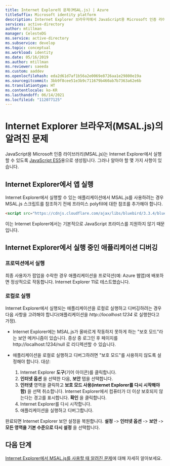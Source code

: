 ```yaml
---
title: Internet Explore의 문제(MSAL.js) | Azure
titleSuffix: Microsoft identity platform
description: Internet Explorer 브라우저에서 JavaScript용 Microsoft 인증 라이브러리(MSAL.js)를 사용합니다.
services: active-directory
author: mtillman
manager: CelesteDG
ms.service: active-directory
ms.subservice: develop
ms.topic: conceptual
ms.workload: identity
ms.date: 05/16/2019
ms.author: mtillman
ms.reviewer: saeeda
ms.custom: aaddev
ms.openlocfilehash: eda2d61d7af1b56a2e0069e8726aa1e29800e19a
ms.sourcegitcommit: 3bb9f8cee51e3b9c711679b460ab7b7363a62e6b
ms.translationtype: HT
ms.contentlocale: ko-KR
ms.lasthandoff: 06/14/2021
ms.locfileid: "112077125"
---
```

# <a name="known-issues-on-internet-explorer-browsers-msaljs"></a>Internet Explorer 브라우저(MSAL.js)의 알려진 문제

JavaScript용 Microsoft 인증 라이브러리(MSAL.js)는 Internet Explorer에서 실행할 수 있도록 [JavaScript ES5](https://fr.wikipedia.org/wiki/ECMAScript#ECMAScript_Edition_5_.28ES5.29)용으로 생성됩니다. 그러나 알아야 할 몇 가지 사항이 있습니다.

## <a name="run-an-app-in-internet-explorer"></a>Internet Explorer에서 앱 실행
Internet Explorer에서 실행할 수 있는 애플리케이션에서 MSAL.js를 사용하려는 경우 MSAL.js 스크립트를 참조하기 전에 프라미스 polyfill에 대한 참조를 추가해야 합니다.

```html
<script src="https://cdnjs.cloudflare.com/ajax/libs/bluebird/3.3.4/bluebird.min.js" class="pre"></script>
```

이는 Internet Explorer에서는 기본적으로 JavaScript 프라미스를 지원하지 않기 때문입니다.

## <a name="debugging-an-application-running-in-internet-explorer"></a>Internet Explorer에서 실행 중인 애플리케이션 디버깅

### <a name="running-in-production"></a>프로덕션에서 실행
최종 사용자가 팝업을 수락한 경우 애플리케이션을 프로덕션(예: Azure 웹앱)에 배포하면 정상적으로 작동합니다. Internet Explorer 11로 테스트했습니다.

### <a name="running-locally"></a>로컬로 실행
Internet Explorer에서 실행되는 애플리케이션을 로컬로 실행하고 디버깅하려는 경우 다음 사항을 고려해야 합니다(애플리케이션을 *http://localhost:1234* 로 실행한다고 가정).

- Internet Explorer에는 MSAL.js가 올바르게 작동하지 못하게 하는 "보호 모드"라는 보안 메커니즘이 있습니다. 증상 중 로그인 후 페이지를 http://localhost:1234/null 로 리디렉션할 수 있습니다.

- 애플리케이션을 로컬로 실행하고 디버그하려면 "보호 모드"를 사용하지 않도록 설정해야 합니다. 대상:

    1. Internet Explorer **도구**(기어 아이콘)를 클릭합니다.
    1. **인터넷 옵션** 을 선택한 다음, **보안** 탭을 선택합니다.
    1. **인터넷** 영역을 클릭하고 **보호 모드 사용(internet Explorer를 다시 시작해야 함)** 을 선택 취소합니다. Internet Explorer에서 컴퓨터가 더 이상 보호되지 않는다는 경고를 표시합니다. **확인** 을 클릭합니다.
    1. Internet Explorer를 다시 시작합니다.
    1. 애플리케이션을 실행하고 디버그합니다.

완료되면 Internet Explorer 보안 설정을 복원합니다.  **설정** -> **인터넷 옵션** -> **보안** -> **모든 영역을 기본 수준으로 다시 설정** 을 선택합니다.

## <a name="next-steps"></a>다음 단계
[Internet Explorer에서 MSAL.js를 사용할 때 알려진 문제](msal-js-use-ie-browser.md)에 대해 자세히 알아보세요.